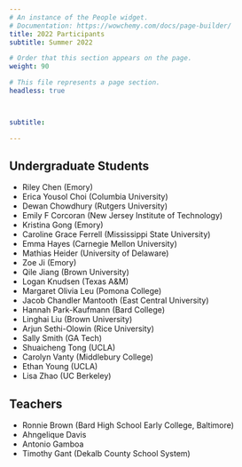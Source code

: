 ```yaml
---
# An instance of the People widget.
# Documentation: https://wowchemy.com/docs/page-builder/
title: 2022 Participants
subtitle: Summer 2022

# Order that this section appears on the page.
weight: 90

# This file represents a page section.
headless: true



subtitle:

---
```

## Undergraduate Students

- Riley Chen (Emory)
- Erica Yousol Choi (Columbia University)
- Dewan Chowdhury (Rutgers University)
- Emily F Corcoran (New Jersey Institute of Technology)
- Kristina Gong (Emory)
- Caroline Grace Ferrell (Mississippi State University)
- Emma Hayes (Carnegie Mellon University)
- Mathias Heider (University of Delaware)
- Zoe Ji (Emory)
- Qile Jiang (Brown University)
- Logan Knudsen (Texas A&M)
- Margaret Olivia Leu (Pomona College)
- Jacob Chandler Mantooth (East Central University)
- Hannah Park-Kaufmann (Bard College)
- Linghai Liu (Brown University)
- Arjun Sethi-Olowin (Rice University)
- Sally Smith (GA Tech)
- Shuaicheng Tong (UCLA)
- Carolyn Vanty (Middlebury College)
- Ethan Young (UCLA)
- Lisa Zhao (UC Berkeley)
 
## Teachers

- Ronnie Brown (Bard High School Early College, Baltimore)
- Ahngelique Davis
- Antonio Gamboa
- Timothy Gant (Dekalb County School System)